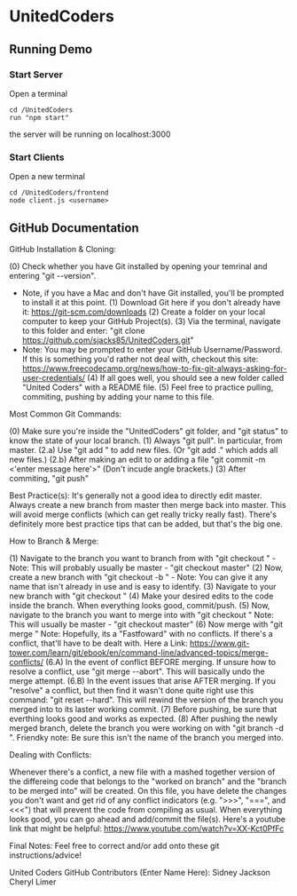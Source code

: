 # UnitedCoders

## Running Demo

### Start Server
Open a terminal
```
cd /UnitedCoders
run "npm start"
```
the server will be running on localhost:3000


### Start Clients
Open a new terminal
```
cd /UnitedCoders/frontend
node client.js <username>
```

## GitHub Documentation
GitHub Installation & Cloning:

(0) Check whether you have Git installed by opening your temrinal and entering "git --version". 
- Note, if you have a Mac and don't have Git installed, you'll be prompted to install it at this point.
(1) Download Git here if you don't already have it: https://git-scm.com/downloads
(2) Create a folder on your local computer to keep your GitHub Project(s).
(3) Via the terminal, navigate to this folder and enter: "git clone https://github.com/sjacks85/UnitedCoders.git"
- Note: You may be prompted to enter your GitHub Username/Password. 
If this is something you'd rather not deal with, checkout this site: https://www.freecodecamp.org/news/how-to-fix-git-always-asking-for-user-credentials/
(4) If all goes well, you should see a new folder called "United Coders" with a README file.
(5) Feel free to practice pulling, commiting, pushing by adding your name to this file.

Most Common Git Commands:

(0) Make sure you're inside the "UnitedCoders" git folder, and "git status" to know the state of your local branch.
(1) Always "git pull". In particular, from master.
(2.a) Use "git add <name-of-file>" to add new files. (Or "git add ." which adds all new files.)
(2.b) After making an edit to or adding a file "git commit -m <'enter message here'>" (Don't incude angle brackets.)
(3) After commiting, "git push"

Best Practice(s):
It's generally not a good idea to directly edit master. Always create a new branch from master then merge back into master. This will avoid merge conflicts (which can get really tricky really fast).
There's definitely more best practice tips that can be added, but that's the big one.

How to Branch & Merge:

(1) Navigate to the branch you want to branch from with "git checkout <branch-to-branch-from>"
	- Note: This will probably usually be master - "git checkout master"
(2) Now, create a new branch with "git checkout -b <name-of-new-branch>"
	- Note: You can give it any name that isn't already in use and is easy to identify.
(3) Navigate to your new branch with "git checkout <name-of-new-branch>"
(4) Make your desired edits to the code inside the branch. When everything looks good, commit/push.
(5) Now, navigate to the branch you want to merge into with "git checkout <branch-to-merge-into>"
	Note: This will usually be master - "git checkout master"
(6) Now merge with "git merge <name-of-new-branch>"
	Note: Hopefully, its a "Fastfoward" with no conflicts. If there's a conflict, that'll have to be dealt with.
	Here a Link: https://www.git-tower.com/learn/git/ebook/en/command-line/advanced-topics/merge-conflicts/
(6.A) In the event of conflict BEFORE merging. If unsure how to resolve a conflict, use "git merge --abort".
	This will basically undo the merge attempt.
(6.B) In the event issues that arise AFTER merging. If you "resolve" a conflict, but then find it wasn't
	done quite right use this command: "git reset --hard".
	This will rewind the version of the branch you merged into to its laster working commit.
(7) Before pushing, be sure that everthing looks good and works as expected.
(8) After pushing the newly merged branch, delete the branch you were working on with "git branch -d <name-of-new-branch>". Friendky note: Be sure this isn't the name of the branch you merged into.

Dealing with Conflicts:

Whenever there's a confict, a new file with a mashed together version of the differeing code that belongs to the "worked on branch" and the "branch to be merged into" will be created. On this file, you have delete the changes you don't want and get rid of any conflict indicators (e.g. ">>>", "===", and <<<") that will prevent the code from compiling as usual. When everything looks good, you can go ahead and add/commit the file(s). Here's a youtube link that might be helpful: https://www.youtube.com/watch?v=XX-Kct0PfFc

Final Notes:
Feel free to correct and/or add onto these git instructions/advice! 

United Coders GitHub Contributors (Enter Name Here):
Sidney Jackson
Cheryl Limer
